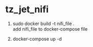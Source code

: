 # tz_jet_nifi

1.  sudo docker build -t nifi_file  . <br />
    add nifi_file to docker-compose file 

2.  docker-compose up -d
